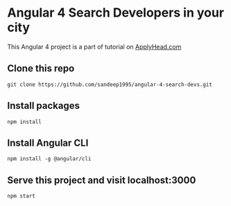 # Angular 4 Search Developers in your city

This Angular 4 project is a part of tutorial on [ApplyHead.com](https://applyhead.com/angular-4-tutorial-make-angular-4-app-using-github-api/)

## Clone this repo

`git clone https://github.com/sandeep1995/angular-4-search-devs.git`

## Install packages

`npm install`

## Install Angular CLI

`npm install -g @angular/cli`

## Serve this project and visit localhost:3000

`npm start`
